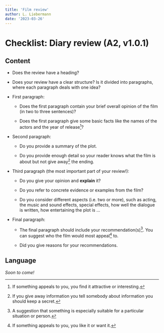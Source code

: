 ```yaml
---
title: 'Film review'
author: L. Liebermann
date: '2023-03-26'
---
```


# Checklist: Diary review (A2, v1.0.1)

## Content

- Does the review have a heading?

- Does your review have a clear structure? Is it divided into paragraphs, where
each paragraph deals with one idea?

- First paragraph: 

    - Does the first paragraph contain your brief overall opinion of the film
    (in two to three sentences)?

    - Does the first paragraph give some basic facts like the names of the
    actors and the year of release[^release]?

- Second paragraph:

    - Do you provide a summary of the plot.

    - Do you provide enough detail so your reader knows what the film is about
    but not give away[^give away] the ending.

- Third paragraph (the most important part of your review!):

    - Do you give your opinion and **explain** it?

    - Do you refer to concrete evidence or examples from the film?

    - Do you consider different aspects (i.e. two or more), such as acting, the
    music and sound effects, special effects, how well the dialogue is written,
    how entertaining the plot is ...

- Final paragraph:

    - The final paragraph should include your recommendation(s)[^recommendation]. You can
    suggest who the film would most appeal[^appeal to] to.

    - Did you give reasons for your recommendations.

## Language

_Soon to come!_

[^release]: If something appeals to you, you find it attractive or interesting.

[^give away]: If you give away information you tell somebody about information you should keep a secret.

[^recommendation]: A suggestion that something is especially suitable for a particular situation or person.

[^appeal to]: If something appeals to you, you like it or want it.

